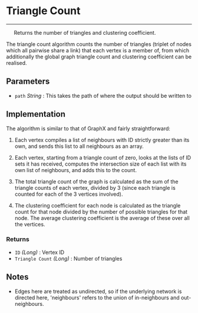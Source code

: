 # Triangle Count
---

<p style="margin-left: 1.5em;"> Returns the number of triangles and clustering coefficient.</p>

The triangle count algorithm counts the number of triangles (triplet of nodes which all pairwise share a link) that each vertex is a member of, from which additionally the global graph triangle count and clustering coefficient can be realised.

## Parameters 

* `path` _String_ : This takes the path of where the output should be written to

## Implementation
The algorithm is similar to that of GraphX and fairly straightforward:

1. Each vertex compiles a list of neighbours with ID strictly greater than its own, and sends this list to all neighbours as an array.

2. Each vertex, starting from a triangle count of zero, looks at the lists of ID sets it has received, computes the intersection size of each list with its own list of neighbours, and adds this to the count.

3. The total triangle count of the graph is calculated as the sum of the triangle counts of each vertex, divided by 3 (since each triangle is counted for each of the 3 vertices involved).

4. The clustering coefficient for each node is calculated as the triangle count for that node divided by the number of possible triangles for that node. The average clustering coefficient is the average of these over all the vertices.

### Returns
* `ID` _(Long)_ : Vertex ID
* `Triangle Count` _(Long)_ : Number of triangles

## Notes
* Edges here are treated as undirected, so if the underlying network is directed here, 'neighbours' refers to the union of in-neighbours and out-neighbours.